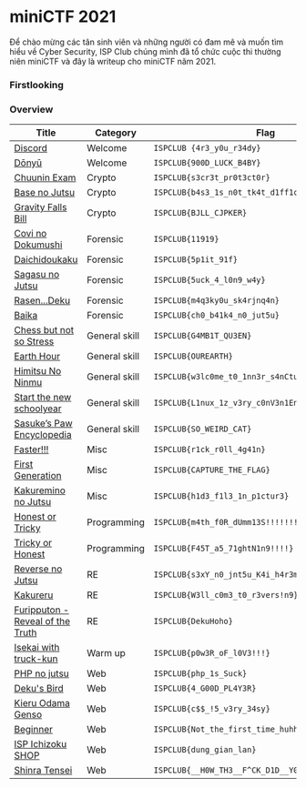 # miniCTF 2021

Để chào mừng các tân sinh viên và những người có đam mê và muốn tìm hiểu về Cyber Security, ISP Club chúng mình đã tổ chức cuộc thi thường niên miniCTF và đây là writeup cho miniCTF năm 2021.

### Firstlooking  

### Overview
 | Title | Category | Flag
 | ------ | ------  | ------ |
 | [Discord]() | Welcome |  `ISPCLUB {4r3_y0u_r34dy}` |
 | [Dōnyū]() | Welcome | `ISPCLUB{900D_LUCK_B4BY}` |
 | [Chuunin Exam]() |	Crypto	| `ISPCLUB{s3cr3t_pr0t3ct0r}` |
 | [Base no Jutsu]() | Crypto |  `ISPCLUB{b4s3_1s_n0t_tk4t_d1ff1cult}` |
 | [Gravity Falls Bill]() | Crypto |  `ISPCLUB{BJLL_CJPKER}` |
 | [Covi no Dokumushi]() | Forensic | `ISPCLUB{11919}` |
 | [Daichidoukaku]()| Forensic |  `ISPCLUB{5p1it_91f}` |
 | [Sagasu no Jutsu]() | Forensic |  `ISPCLUB{5uck_4_l0n9_w4y}` |
 | [Rasen...Deku]() | Forensic |`ISPCLUB{m4q3ky0u_sk4rjnq4n}` |
 | [Baika]() | Forensic |  `ISPCLUB{ch0_b41k4_n0_jut5u}` |
 | [Chess but not so Stress](#) |General skill|`ISPCLUB{G4MB1T_QU3EN}` |
 | [Earth Hour]() | General skill| `ISPCLUB{OUREARTH}` |
 | [Himitsu No Ninmu](/miniCTF2021/miniCTF2021_file/himitsu-no-nimu/README.md) | General skill| `ISPCLUB{w3lc0me_t0_1nn3r_s4nCtuM}` |
 | [Start the new schoolyear]() | General skill |`ISPCLUB{L1nux_1z_v3ry_c0nV3n1EnT}` |
 | [Sasuke’s Paw Encyclopedia]() | General skill | `ISPCLUB{SO_WEIRD_CAT}` |
 | [Faster!!!]() |Misc | `ISPCLUB{r1ck_r0ll_4g41n}`|
 | [First Generation]() | 	Misc | `ISPCLUB{CAPTURE_THE_FLAG}` |
 | [Kakuremino no Jutsu]() | Misc |`ISPCLUB{h1d3_f1l3_1n_p1ctur3}`|
 | [Honest or Tricky]() | Programming | `ISPCLUB{m4th_f0R_dUmm13S!!!!!!!}` |  
 | [Tricky or Honest]() | Programming | `ISPCLUB{F45T_a5_71ghtN1n9!!!!}` |
 | [Reverse no Jutsu]() | RE |`ISPCLUB{s3xY_n0_jnt5u_K4i_h4r3m}` |
 | [Kakureru]() | RE |`ISPCLUB{W3ll_c0m3_t0_r3vers!n9}` |
 | [Furipputon - Reveal of the Truth](#) | RE  |`ISPCLUB{DekuHoho}`|
 | [Isekai with truck-kun]() | Warm up |`ISPCLUB{p0w3R_oF_l0V3!!!}`|
 | [PHP no jutsu]() | Web | `ISPCLUB{php_1s_Suck}`|
 | [Deku's Bird]()  | Web | `ISPCLUB{4_G00D_PL4Y3R}`|
 | [Kieru Odama Genso]() | Web | `ISPCLUB{c$$_!5_v3ry_34sy}`|
 | [Beginner]() | Web | `ISPCLUB{Not_the_first_time_huhh??}`|
 | [ISP Ichizoku SHOP]() | Web | `ISPCLUB{dung_gian_lan}`|
 | [Shinra Tensei]() | Web | `ISPCLUB{__H0W_TH3__F^CK_D1D__Y0U_93t__F14G_????}`|
